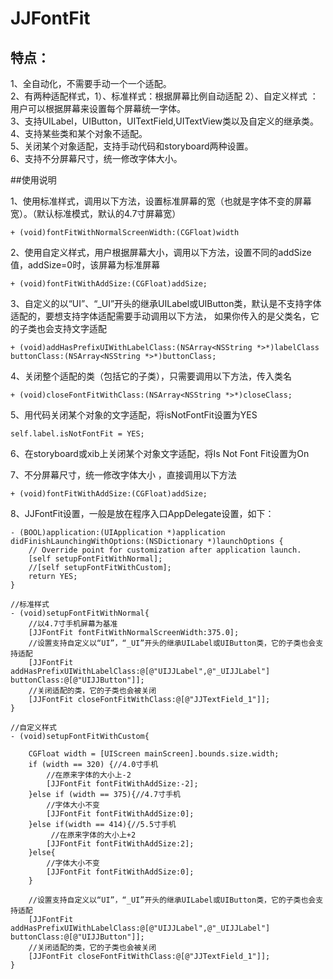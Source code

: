 # JJFontFit
## 特点：  
1、全自动化，不需要手动一个一个适配。  
2、有两种适配样式，1）、标准样式：根据屏幕比例自动适配  2）、自定义样式 ：用户可以根据屏幕来设置每个屏幕统一字体。  
3、支持UILabel，UIButton，UITextField,UITextView类以及自定义的继承类。    
4、支持某些类和某个对象不适配。     
5、关闭某个对象适配，支持手动代码和storyboard两种设置。      
6、支持不分屏幕尺寸，统一修改字体大小。     

##使用说明

1、使用标准样式，调用以下方法，设置标准屏幕的宽（也就是字体不变的屏幕宽）。（默认标准模式，默认的4.7寸屏幕宽）
```
+ (void)fontFitWithNormalScreenWidth:(CGFloat)width
```
2、使用自定义样式，用户根据屏幕大小，调用以下方法，设置不同的addSize值，addSize=0时，该屏幕为标准屏幕 
```
+ (void)fontFitWithAddSize:(CGFloat)addSize;
```
3、自定义的以“UI”、“_UI”开头的继承UILabel或UIButton类，默认是不支持字体适配的，要想支持字体适配需要手动调用以下方法，
如果你传入的是父类名，它的子类也会支持文字适配
```
+ (void)addHasPrefixUIWithLabelClass:(NSArray<NSString *>*)labelClass buttonClass:(NSArray<NSString *>*)buttonClass;
```
4、关闭整个适配的类（包括它的子类），只需要调用以下方法，传入类名 
```
+ (void)closeFontFitWithClass:(NSArray<NSString *>*)closeClass;
```
5、用代码关闭某个对象的文字适配，将isNotFontFit设置为YES  
```
self.label.isNotFontFit = YES;
```
6、在storyboard或xib上关闭某个对象文字适配，将Is Not Font Fit设置为On

7、不分屏幕尺寸，统一修改字体大小 ，直接调用以下方法 
```
+ (void)fontFitWithAddSize:(CGFloat)addSize;
```
8、JJFontFit设置，一般是放在程序入口AppDelegate设置，如下：  
```
- (BOOL)application:(UIApplication *)application didFinishLaunchingWithOptions:(NSDictionary *)launchOptions {
    // Override point for customization after application launch.
    [self setupFontFitWithNormal];
    //[self setupFontFitWithCustom];
    return YES;
}

//标准样式
- (void)setupFontFitWithNormal{
    //以4.7寸手机屏幕为基准
    [JJFontFit fontFitWithNormalScreenWidth:375.0];
    //设置支持自定义以“UI”，“_UI”开头的继承UILabel或UIButton类，它的子类也会支持适配
    [JJFontFit addHasPrefixUIWithLabelClass:@[@"UIJJLabel",@"_UIJJLabel"] buttonClass:@[@"UIJJButton"]];
    //关闭适配的类，它的子类也会被关闭
    [JJFontFit closeFontFitWithClass:@[@"JJTextField_1"]];
}

//自定义样式
- (void)setupFontFitWithCustom{
    
    CGFloat width = [UIScreen mainScreen].bounds.size.width;
    if (width == 320) {//4.0寸手机
        //在原来字体的大小上-2
        [JJFontFit fontFitWithAddSize:-2];
    }else if (width == 375){//4.7寸手机
        //字体大小不变
        [JJFontFit fontFitWithAddSize:0];
    }else if(width == 414){//5.5寸手机
         //在原来字体的大小上+2
        [JJFontFit fontFitWithAddSize:2];
    }else{
        //字体大小不变
        [JJFontFit fontFitWithAddSize:0];
    }
    
    //设置支持自定义以“UI”，“_UI”开头的继承UILabel或UIButton类，它的子类也会支持适配
    [JJFontFit addHasPrefixUIWithLabelClass:@[@"UIJJLabel",@"_UIJJLabel"] buttonClass:@[@"UIJJButton"]];
    //关闭适配的类，它的子类也会被关闭
    [JJFontFit closeFontFitWithClass:@[@"JJTextField_1"]];
}

```
